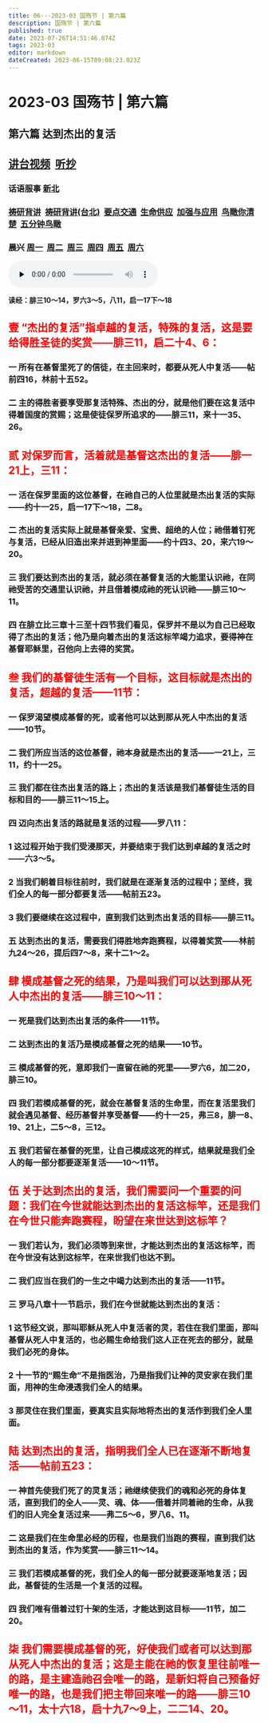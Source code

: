 ```yaml
---
title: 06---2023-03 国殇节 | 第六篇
description: 国殇节 | 第六篇
published: true
date: 2023-07-26T14:51:46.074Z
tags: 2023-03
editor: markdown
dateCreated: 2023-06-15T09:08:23.023Z
---
```


# 2023-03 国殇节 | 第六篇
## 第六篇    达到杰出的复活
## [讲台视频](https://1p8pyp-my.sharepoint.com/:v:/g/personal/sundanaizhu_1p8pyp_onmicrosoft_com/EaE9D7EVAhJFlzVh2deRd6kBQlLTbA-fKPdLaP3T7CRDZw?e=ZfL7kq)&nbsp;&nbsp;[听抄](/home/2023-03/2023-03-06/tc)
### 话语服事 [新北](https://1p8pyp-my.sharepoint.com/:v:/g/personal/sundanaizhu_1p8pyp_onmicrosoft_com/EfWo53-XkClCjpPWsRayGmMBxvar1RMzEpyhRvx4_9aQcw?e=HUKqMD)&nbsp;&nbsp;
### [祷研背讲](https://1p8pyp-my.sharepoint.com/:v:/g/personal/sundanaizhu_1p8pyp_onmicrosoft_com/ETcwYRDt18dLsKD9w6raxSsBQbn5eZQNjddPHuwJVNAK_A?e=gxZlV0)&nbsp;&nbsp;[祷研背讲(台北)](https://1p8pyp-my.sharepoint.com/:v:/g/personal/sundanaizhu_1p8pyp_onmicrosoft_com/ESu5TrIwLyZGuxGa_vSHjOQBFG2AasrAFwM2GeP9xjc_RA?e=w4p0UA)&nbsp;&nbsp;[要点交通](https://1p8pyp-my.sharepoint.com/:v:/g/personal/sundanaizhu_1p8pyp_onmicrosoft_com/EXuj7FOJCzxGi8Ki4O6hPUcBxLfeZf3ZstTEUzXL_ym8lA?e=gSRL8o)&nbsp;&nbsp;[生命供应](https://1p8pyp-my.sharepoint.com/:v:/g/personal/sundanaizhu_1p8pyp_onmicrosoft_com/EYSHNc-lqJ1OrufMPWm-gd8BCTVlDigiKHRq1nt9pbWbWw?e=T2Rdlq)&nbsp;&nbsp;[加强与应用](https://1p8pyp-my.sharepoint.com/:v:/g/personal/sundanaizhu_1p8pyp_onmicrosoft_com/EbUnEv-9ZF9DhqJxjEqHeX8B0k-iHDcbzmg3TYVN9-1JSA?e=A9If4L)&nbsp;&nbsp;[鸟瞰你清楚](https://1p8pyp-my.sharepoint.com/:v:/g/personal/sundanaizhu_1p8pyp_onmicrosoft_com/EbyVCmQR7JZJoKV58EfVzUcBULpx-LFibZxW1l2QAadeFg?e=91PSa9)&nbsp;&nbsp;[五分钟鸟瞰](https://1p8pyp-my.sharepoint.com/:v:/g/personal/sundanaizhu_1p8pyp_onmicrosoft_com/ESN1JgQhw0BIlUOUZ9XNYkcBCdrXZzvEOR3I2bvaeuoPcg?e=d6YGpM)
### 晨兴 [周一](/home/2023-03/2023-03-06/w6d1)&nbsp;&nbsp;[周二](/home/2023-03/2023-03-06/w6d2)&nbsp;&nbsp;[周三](/home/2023-03/2023-03-06/w6d3)&nbsp;&nbsp;[周四](/home/2023-03/2023-03-06/w6d4)&nbsp;&nbsp;[周五](/home/2023-03/2023-03-06/w6d5)&nbsp;&nbsp;[周六](/home/2023-03/2023-03-06/w6d6)

<audio id="audio" controls="" preload="none">
      <source id="mp3" src="/2023-03/mdc/6讲台｜rk.mp3">
</audio>

**读经：腓三10～14，罗六3～5，八11，启一17下～18**
## <font color=red>壹	“杰出的复活”指卓越的复活，特殊的复活，这是要给得胜圣徒的奖赏——腓三11，启二十4、6：</font>

### 一	所有在基督里死了的信徒，在主回来时，都要从死人中复活——帖前四16，林前十五52。

### 二	主的得胜者要享受那复活特殊、杰出的分，就是他们要在这复活中得着国度的赏赐；这是使徒保罗所追求的——腓三11，来十一35、26。

## <font color=red>贰	对保罗而言，活着就是基督这杰出的复活——腓一21上，三11：</font>

### 一	活在保罗里面的这位基督，在祂自己的人位里就是杰出复活的实际——约十一25，启一17下～18，二8。

### 二	杰出的复活实际上就是基督亲爱、宝贵、超绝的人位；祂借着钉死与复活，已经从旧造出来并进到神里面——约十四3、20，来六19～20。

### 三	我们要达到杰出的复活，就必须在基督复活的大能里认识祂，在同祂受苦的交通里认识祂，并且借着模成祂的死认识祂——腓三10～11。

### 四	在腓立比三章十三至十四节我们看见，保罗并不是以为自己已经取得了杰出的复活；他乃是向着杰出的复活这标竿竭力追求，要得神在基督耶稣里，召他向上去得的奖赏。

## <font color=red>叁	我们的基督徒生活有一个目标，这目标就是杰出的复活，超越的复活——11节：</font>

### 一	保罗渴望模成基督的死，或者他可以达到那从死人中杰出的复活——10节。

### 二	我们所应当活的这位基督，祂本身就是杰出的复活——一21上，三11，约十一25。

### 三	我们都在往杰出复活的路上；杰出的复活该是我们基督徒生活的目标和目的——腓三11～15上。

### 四	迈向杰出复活的路就是复活的过程——罗八11：

### 1	这过程开始于我们受浸那天，并要结束于我们达到卓越的复活之时——六3～5。

### 2	当我们朝着目标往前时，我们就是在逐渐复活的过程中；至终，我们全人的每一部分都要复活——帖前五23。

### 3	我们要继续在这过程中，直到我们达到杰出复活的目标——腓三11。

### 五	达到杰出的复活，需要我们得胜地奔跑赛程，以得着奖赏——林前九24～26，提后四7～8，来十二1～2。

## <font color=red>肆	模成基督之死的结果，乃是叫我们可以达到那从死人中杰出的复活——腓三10～11：</font>

### 一	死是我们达到杰出复活的条件——11节。

### 二	达到杰出的复活乃是模成基督之死的结果——10节。

### 三	模成基督的死，意即我们一直留在祂的死里——罗六6，加二20，腓三10。

### 四	我们若模成基督的死，就会在基督复活的生命里，而在复活里我们就会遇见基督、经历基督并享受基督——约十一25，弗三8，腓一8、19、21上，二5～8，三12。

### 五	我们若留在基督的死里，让自己模成这死的样式，结果就是我们全人的每一部分都要逐渐复活——10～11节。

## <font color=red>伍	关于达到杰出的复活，我们需要问一个重要的问题：我们在今世就能达到杰出的复活这标竿，还是我们在今世只能奔跑赛程，盼望在来世达到这标竿？</font>

### 一	我们若认为，我们必须等到来世，才能达到杰出的复活这标竿，而在今世没有达到这标竿，在来世我们也达不到。

### 二	我们应当在我们的一生之中竭力达到杰出的复活——11节。

### 三	罗马八章十一节启示，我们在今世就能达到杰出的复活：

### 1	这节经文说，那叫耶稣从死人中复活者的灵，若住在我们里面，那叫基督从死人中复活的，也必赐生命给我们这人正在死去的部分，就是我们必死的身体。

### 2	十一节的“赐生命”不是指医治，乃是指我们让神的灵安家在我们里面，用神的生命浸透我们全人的结果。

### 3	那灵住在我们里面，要真实且实际地将杰出的复活作到我们全人里面。

## <font color=red>陆	达到杰出的复活，指明我们全人已在逐渐不断地复活——帖前五23：</font>

### 一	神首先使我们死了的灵复活；祂继续使我们的魂和必死的身体复活，直到我们的全人——灵、魂、体——借着并同着祂的生命，从我们的旧人完全复活过来——弗二5～6，罗八6、11。

### 二	这是我们在生命里必经的历程，也是我们当跑的赛程，直到我们达到杰出的复活，作为奖赏——腓三11～14。

### 三	我们若模成基督的死，我们全人的每一部分就要逐渐地复活；因此，基督徒的生活是一个复活的过程。

### 四	我们唯有借着过钉十架的生活，才能达到这目标——11节，加二20。

## <font color=red>柒	我们需要模成基督的死，好使我们或者可以达到那从死人中杰出的复活；这是主能在祂的恢复里往前唯一的路，是主建造祂召会唯一的路，是新妇将自己预备好唯一的路，也是我们把主带回来唯一的路——腓三10～11，太十六18，启十九7～9上，二二14、20。</font>